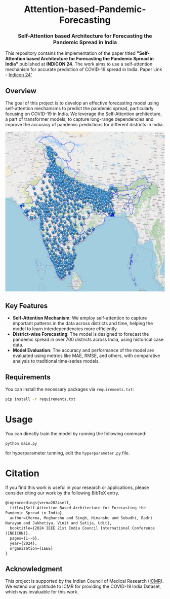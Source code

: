 <h1 align="center">Attention-based-Pandemic-Forecasting</h1>
<h3 align="center">Self-Attention based Architecture for Forecasting the Pandemic Spread in India</h3>

This repository contains the implementation of the paper titled **"Self-Attention based Architecture for Forecasting the Pandemic Spread in India"** published at **INDICON 24**. The work aims to use a self-attention mechanism for accurate prediction of COVID-19 spread in India. 
Paper Link - [Indicon 24'](https://ieeekharagpur.org/event/21st-ieee-india-council-international-conference-indicon-2024/)

## Overview

The goal of this project is to develop an effective forecasting model using self-attention mechanisms to predict the pandemic spread, particularly focusing on COVID-19 in India. We leverage the Self-Attention architecture, a part of transformer models, to capture long-range dependencies and improve the accuracy of pandemic predictions for different districts in India.

![Forecasting on the Map of India](https://github.com/Dark-Awesome/Attention-based-Pandemic-Forecasting/blob/main/repo/Github-IndiaMap.png)

## Key Features

- **Self-Attention Mechanism**: We employ self-attention to capture important patterns in the data across districts and time, helping the model to learn interdependencies more efficiently.
- **District-wise Forecasting**: The model is designed to forecast the pandemic spread in over 700 districts across India, using historical case data.
- **Model Evaluation**: The accuracy and performance of the model are evaluated using metrics like MAE, RMSE, and others, with comparative analysis to traditional time-series models.

## Requirements

You can install the necessary packages via `requirements.txt`:

```bash
pip install -r requirements.txt
```

# Usage
You can directly train the model by running the following command:
```
python main.py
```
for hyperparameter tunning, edit the `hyperparameter.py` file.

# Citation
If you find this work is useful in your research or applications, please consider citing our work by the following BibTeX entry.
```
@inproceedings{verma2024self,
  title={Self-Attention Based Architecture for Forecasting the Pandemic Spread in India},
  author={Verma, Meghanshu and Singh, Himanshu and Subudhi, Badri Narayan and Jakhetiya, Vinit and Satija, Udit},
  booktitle={2024 IEEE 21st India Council International Conference (INDICON)},
  pages={1--6},
  year={2024},
  organization={IEEE}
}
```


## Acknowledgment
This project is supported by the Indian Council of Medical Research ([ICMR](https://covid19dashboard.mohfw.gov.in/)). We extend our gratitude to ICMR for providing the COVID-19 India Dataset, which was invaluable for this work.
